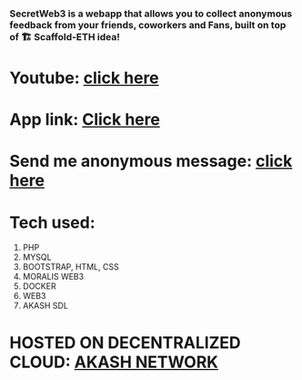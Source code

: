 ### SecretWeb3 is a webapp that allows you to collect anonymous feedback from your friends, coworkers and Fans, built on top of 🏗 Scaffold-ETH idea!

# Youtube: [click here](https://youtu.be/0tRC5VwLqAU)

# App link: [Click here](http://vfns3fm5lpb0na9vqqkrl4lns0.ingress.provider-0.prod.sjc1.akash.pub/)

# Send me anonymous message: [click here](http://vfns3fm5lpb0na9vqqkrl4lns0.ingress.provider-0.prod.sjc1.akash.pub//message.php?name=0x20f19cdd7d89a2b9113d6a4ce29189f94259cdda)

# Tech used:
1) PHP
2) MYSQL
3) BOOTSTRAP, HTML, CSS
4) MORALIS WEB3
5) DOCKER
6) WEB3
7) AKASH SDL

# HOSTED ON DECENTRALIZED CLOUD: [AKASH NETWORK](https://akash.network/)
